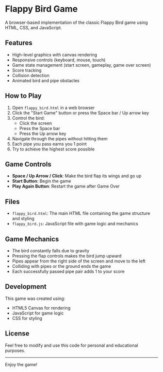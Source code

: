 # Flappy Bird Game

A browser-based implementation of the classic Flappy Bird game using HTML, CSS, and JavaScript.

## Features

- High-level graphics with canvas rendering
- Responsive controls (keyboard, mouse, touch)
- Game state management (start screen, gameplay, game over screen)
- Score tracking
- Collision detection
- Animated bird and pipe obstacles

## How to Play

1. Open `flappy_bird.html` in a web browser
2. Click the "Start Game" button or press the Space bar / Up arrow key
3. Control the bird:
   - Click the screen
   - Press the Space bar
   - Press the Up arrow key
4. Navigate through the pipes without hitting them
5. Each pipe you pass earns you 1 point
6. Try to achieve the highest score possible

## Game Controls

- **Space / Up Arrow / Click**: Make the bird flap its wings and go up
- **Start Button**: Begin the game
- **Play Again Button**: Restart the game after Game Over

## Files

- `flappy_bird.html`: The main HTML file containing the game structure and styling
- `flappy_bird.js`: JavaScript file with game logic and mechanics

## Game Mechanics

- The bird constantly falls due to gravity
- Pressing the flap controls makes the bird jump upward
- Pipes appear from the right side of the screen and move to the left
- Colliding with pipes or the ground ends the game
- Each successfully passed pipe pair adds 1 to your score

## Development
This game was created using:
- HTML5 Canvas for rendering
- JavaScript for game logic
- CSS for styling

## License

Feel free to modify and use this code for personal and educational purposes.

---

Enjoy the game! 